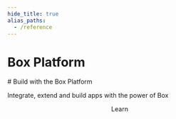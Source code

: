 ```yaml
---
hide_title: true
alias_paths:
  - /reference
---
```


# Box Platform

<Hero>
  # Build with the Box Platform

  Integrate, extend and build apps with the power of Box
</Hero>

<Centered wide>
  <Header stroke centered to='/guides'>
    Learn
  </Header>
  <GuideCategories limit='6' />
</Centered>
